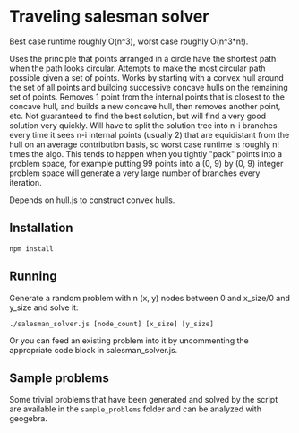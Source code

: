 # Traveling salesman solver

Best case runtime roughly O(n^3), worst case roughly O(n^3*n!).

Uses the principle that points arranged in a circle have the shortest path when the path looks circular. Attempts to make the most circular path possible given a set of points.
Works by starting with a convex hull around the set of all points and building successive concave hulls on the remaining set of points. Removes 1 point from the internal points that is closest to the concave hull, and builds a new concave hull, then removes another point, etc. Not guaranteed to find the best solution, but will find a very good solution very quickly. Will have to split the solution tree into n-i branches every time it sees n-i internal points (usually 2) that are equidistant from the hull on an average contribution basis, so worst case runtime is roughly n! times the algo. This tends to happen when you tightly "pack" points into a problem space, for example putting 99 points into a (0, 9) by (0, 9) integer problem space will generate a very large number of branches every iteration.

Depends on hull.js to construct convex hulls.

## Installation

```
npm install
```

## Running

Generate a random problem with n (x, y) nodes between 0 and x_size/0 and y_size and solve it:

```
./salesman_solver.js [node_count] [x_size] [y_size]
```

Or you can feed an existing problem into it by uncommenting the appropriate code block in salesman_solver.js.


## Sample problems

Some trivial problems that have been generated and solved by the script are available in the `sample_problems` folder and can be analyzed with geogebra.
